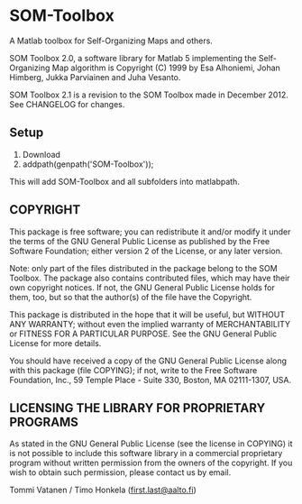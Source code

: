 SOM-Toolbox
===========

A Matlab toolbox for Self-Organizing Maps and others.

SOM Toolbox 2.0, a software library for Matlab 5 implementing the
Self-Organizing Map algorithm is Copyright (C) 1999 by Esa Alhoniemi,
Johan Himberg, Jukka Parviainen and Juha Vesanto.

SOM Toolbox 2.1 is a revision to the SOM Toolbox made in 
December 2012. See CHANGELOG for changes.

Setup
-----

1. Download
2. addpath(genpath('SOM-Toolbox'));

This will add SOM-Toolbox and all subfolders into matlabpath.

COPYRIGHT
---------

This package is free software; you can redistribute it and/or
modify it under the terms of the GNU General Public License
as published by the Free Software Foundation; either version 2
of the License, or any later version.

Note: only part of the files distributed in the package belong to the
SOM Toolbox. The package also contains contributed files, which may
have their own copyright notices. If not, the GNU General Public
License holds for them, too, but so that the author(s) of the file
have the Copyright.

This package is distributed in the hope that it will be useful,
but WITHOUT ANY WARRANTY; without even the implied warranty of
MERCHANTABILITY or FITNESS FOR A PARTICULAR PURPOSE.  See the
GNU General Public License for more details.

You should have received a copy of the GNU General Public License
along with this package (file COPYING); if not, write to the Free
Software Foundation, Inc., 59 Temple Place - Suite 330, Boston, MA
02111-1307, USA.

LICENSING THE LIBRARY FOR PROPRIETARY PROGRAMS
----------------------------------------------

As stated in the GNU General Public License (see the license in COPYING)
it is not possible to include this software library in a commercial
proprietary program without written permission from the owners of the
copyright. If you wish to obtain such permission, please contact us by email.

Tommi Vatanen / Timo Honkela (first.last@aalto.fi)

